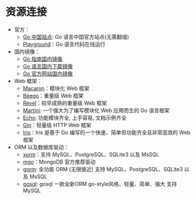 # 资源连接
- 官方：
  - [Go 中国站点](https://golang.google.cn/): Go 语言中国官方站点(无需翻墙)
  - [Playground](http://play.golang.org/)：Go 语言代码在线运行
- 国内镜像：
  - [Go 指南国内镜像](http://tour.golangtc.com/)
  - [Go 语言国内下载镜像](http://www.golangtc.com/download)
  - [Go 官方网站国内镜像](http://docs.studygolang.com/)
- Web 框架：
  - [Macaron](https://go-macaron.com/)：模块化 Web 框架
  - [Beego](http://beego.me/)：重量级 Web 框架
  - [Revel](https://github.com/revel/revel)：较早成熟的重量级 Web 框架
  - [Martini](https://github.com/go-martini/martini): 一个强大为了编写模块化 Web 应用而生的 Go 语言框架
  - [Echo](https://echo.labstack.com/): 功能模块齐全, 上手容易, 文档示例齐全
  - [Gin](https://github.com/gin-gonic/gin)：轻量级 HTTP Web 框架
  - [Iris](https://github.com/kataras/iris)：Iris 是基于 Go 编写的一个快速，简单但功能齐全且非常高效的 Web 框架
- ORM 以及数据库驱动：
  - [xorm](https://github.com/go-xorm/xorm)：支持 MySQL、PostgreSQL、SQLite3 以及 MsSQL
  - [mgo](http://labix.org/mgo)：MongoDB 官方推荐驱动
  - [gorm](https://github.com/jinzhu/gorm): 全功能 ORM (无限接近) 支持 MySQL、PostgreSQL、SQLite3 以及 MsSQL
  - [gosql](https://github.com/rushteam/gosql): gosql 一款全新ORM go-style风格、轻量、简单、强大 支持 MySQL

